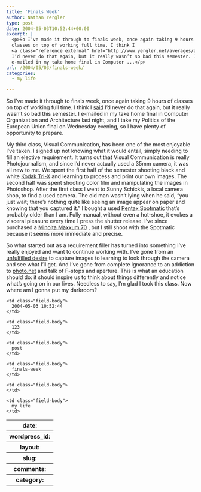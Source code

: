 ```yaml
---
title: 'Finals Week'
author: Nathan Yergler
type: post
date: 2004-05-03T10:52:44+00:00
excerpt: |
  <p>So I’ve made it through to finals week, once again taking 9 hours of
  classes on top of working full time. I think I
  <a class="reference external" href="http://www.yergler.net/averages/archives/2003/12/17/im_glad_thats_over">said</a>
  I’d never do that again, but it really wasn’t so bad this semester. I
  e-mailed in my take home final in Computer ...</p>
url: /2004/05/03/finals-week/
categories:
  - my life

---
```

So I’ve made it through to finals week, once again taking 9 hours of classes on top of working full time. I think I [said][1]  I’d never do that again, but it really wasn’t so bad this semester. I e-mailed in my take home final in Computer Organization and Architecture last night, and I take my Politics of the European Union final on Wednesday evening, so I have plenty of opportunity to prepare.

My third class, Visual Communication, has been one of the most enjoyable I’ve taken. I signed up not knowing what it would entail, simply needing to fill an elective requirement. It turns out that Visual Communication is really Photojournalism, and since I’d never actually used a 35mm camera, it was all new to me. We spent the first half of the semester shooting black and white [Kodak Tri-X][2]  and learning to process and print our own images. The second half was spent shooting color film and manipulating the images in Photoshop. After the first class I went to Sunny Schick’s, a local camera shop, to find a used camera. The old man wasn’t lying when he said, “you just wait; there’s nothing quite like seeing an image appear on paper and knowing that you captured it.” I bought a used [Pentax Spotmatic][3]  that’s probably older than I am. Fully manual, without even a hot-shoe, it evokes a visceral pleasure every time I press the shutter release. I’ve since purchased a [Minolta Maxxum 70][4] , but I still shoot with the Spotmatic because it seems more immediate and precise.

So what started out as a requirement filler has turned into something I’ve really enjoyed and want to continue working with. I’ve gone from an [unfulfilled desire][5]  to capture images to learning to look through the camera and see what I’ll get. And I’ve gone from complete ignorance to an addiction to [photo.net][6]  and talk of F-stops and aperture. This is what an education should do: it should inspire us to think about things differently and notice what’s going on in our lives. Needless to say, I’m glad I took this class. Now where am I gonna put my darkroom?

<table class="docutils field-list" frame="void" rules="none">
  <col class="field-name" /> <col class="field-body" /> <tr class="field">
    <th class="field-name">
      date:
    </th>

    <td class="field-body">
      2004-05-03 10:52:44
    </td>
  </tr>

  <tr class="field">
    <th class="field-name">
      wordpress_id:
    </th>

    <td class="field-body">
      123
    </td>
  </tr>

  <tr class="field">
    <th class="field-name">
      layout:
    </th>

    <td class="field-body">
      post
    </td>
  </tr>

  <tr class="field">
    <th class="field-name">
      slug:
    </th>

    <td class="field-body">
      finals-week
    </td>
  </tr>

  <tr class="field">
    <th class="field-name">
      comments:
    </th>

    <td class="field-body">
    </td>
  </tr>

  <tr class="field">
    <th class="field-name">
      category:
    </th>

    <td class="field-body">
      my life
    </td>
  </tr>
</table>

 [1]: http://www.yergler.net/averages/archives/2003/12/17/im_glad_thats_over
 [2]: http://www.kodak.com/global/en/professional/products/films/bw/triX.jhtml?id=0.1.18.14.21.16&lc=en
 [3]: http://www.photoethnography.com/ClassicCameras/index-frameset.html?AsahiPentaxSpotmaticSPII.html~mainFrame
 [4]: http://www.minoltausa.com/eprise/main/MinoltaUSA/MUSAContent/CPG/CPGProducts?cname=cam&fname=cam_slr_max&Mname=Maxxum_70_Date&mDetail=
 [5]: http://www.yergler.net/averages/archives/2003/11/03/pixelsyerglernet
 [6]: http://photo.net